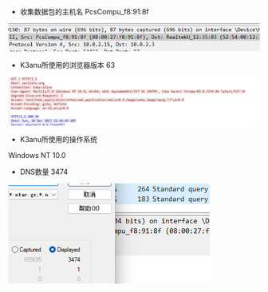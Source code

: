 - 收集数据包的主机名
PcsCompu_f8:91:8f

![](attachments/Pasted%20image%2020230315094159.png)

- K3anu所使用的浏览器版本
63

![](attachments/Pasted%20image%2020230315094956.png)

- K3anu所使用的操作系统

Windows NT 10.0

- DNS数量
3474

![](attachments/Pasted%20image%2020230315095129.png)